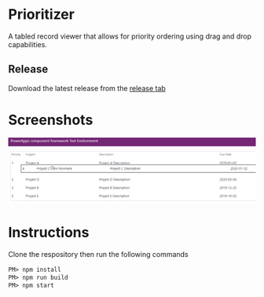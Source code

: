 # Prioritizer

A tabled record viewer that allows for priority ordering using drag and drop capabilities.

## Release
Download the latest release from the [release tab](../../releases/latest)

# Screenshots
![PCF sub grid with drag and drop prioritization](https://github.com/ramimounla/Prioritizer/blob/master/Screenshot/Prioritizer.png?raw=true)

# Instructions
Clone the respository then run the following commands
```
PM> npm install
PM> npm run build
PM> npm start
```
